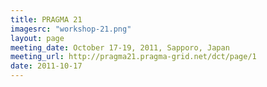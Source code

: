 ```yaml
---
title: PRAGMA 21 
imagesrc: "workshop-21.png"
layout: page
meeting_date: October 17-19, 2011, Sapporo, Japan
meeting_url: http://pragma21.pragma-grid.net/dct/page/1
date: 2011-10-17
---
```


